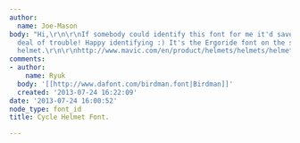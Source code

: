 ```yaml
---
author:
  name: Joe-Mason
body: "Hi,\r\n\r\nIf somebody could identify this font for me it'd save me a great
  deal of trouble! Happy identifying :) It's the Ergoride font on the side of the
  helmet.\r\n\r\nhttp://www.mavic.com/en/product/helmets/helmets/helmets/Plasma#328455\r\n\r\nThanks!"
comments:
- author:
    name: Ryuk
  body: '[[http://www.dafont.com/birdman.font|Birdman]]'
  created: '2013-07-24 16:22:09'
date: '2013-07-24 16:00:52'
node_type: font_id
title: Cycle Helmet Font.

---
```

